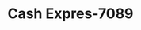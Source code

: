 ---
f_zip-code: 40965
f_state-code: KY
title: Cash Expres-7089
f_phone: 606-242-2192
f_city-only: Middlesboro
f_address: 1511 Us Highway 25 E Middlesboro
f_location-unique-id: '7089'
slug: cash-expres-7089
updated-on: '2024-05-30T13:46:58.046Z'
created-on: '2024-05-30T13:36:59.803Z'
published-on: '2024-05-30T13:54:32.469Z'
f_city-state: cms/city/middlesboro-ky.md
f_company: cms/company/cash-expres.md
f_state: cms/state/kentucky.md
layout: '[payday-loan].html'
tags: payday-loan
---